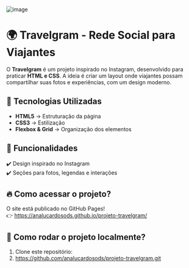 ![image](https://github.com/user-attachments/assets/c195a26f-f917-483a-aa48-9fd530e4dfe9)


# 🌍 Travelgram - Rede Social para Viajantes  

O **Travelgram** é um projeto inspirado no Instagram, desenvolvido para praticar **HTML e CSS**. A ideia é criar um layout onde viajantes possam compartilhar suas fotos e experiências, 
com um design moderno.

## 🚀 Tecnologias Utilizadas
- **HTML5** → Estruturação da página  
- **CSS3** → Estilização 
- **Flexbox & Grid** → Organização dos elementos  

## 📌 Funcionalidades
✔️ Design inspirado no Instagram  
✔️ Seções para fotos, legendas e interações  

## 🔥 Como acessar o projeto?
O site está publicado no GitHub Pages!  
👉 https://analucardosods.github.io/projeto-travelgram/

## 📂 Como rodar o projeto localmente?
1. Clone este repositório:
2. https://github.com/analucardosods/projeto-travelgram.git
